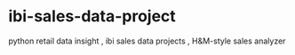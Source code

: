 # ibi-sales-data-project
python retail data insight , ibi sales data projects , H&amp;M-style sales analyzer
